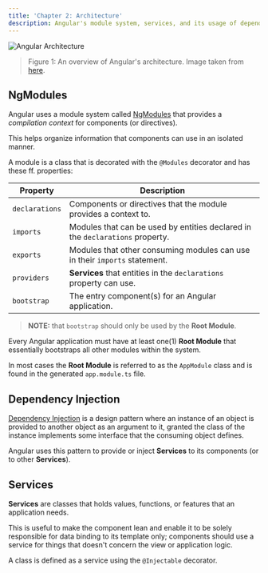 ```yaml
---
title: 'Chapter 2: Architecture'
description: Angular's module system, services, and its usage of dependency injection.
---
```


![Angular Architecture](/images/figures/angular/ng-architecture-overview.png)

> Figure 1: An overview of Angular's architecture. 
> Image taken from [here](https://angular.io/guide/architecture#whats-next).

## NgModules

Angular uses a module system called [NgModules](https://angular.io/guide/ngmodules) that provides a 
_compilation context_ for components (or directives).

This helps organize information that components can use in an 
isolated manner.

A module is a class that is decorated with the `@Modules` decorator 
and has these ff. properties:

| Property       | Description                                                                   |
|----------------|-------------------------------------------------------------------------------|
| `declarations` | Components or directives that the module provides a context to.               |
| `imports`      | Modules that can be used by entities declared in the `declarations` property. |
| `exports`      | Modules that other consuming modules can use in their `imports` statement.    |
| `providers`    | **Services** that entities in the `declarations` property can use.            |
| `bootstrap`    | The entry component(s) for an Angular application.                            |

> **NOTE:** that `bootstrap` should only be used by the **Root Module**.

Every Angular application must have at least one(1) **Root Module** that 
essentially bootstraps all other modules within the system.

In most cases the **Root Module** is referred to as the `AppModule` class 
and is found in the generated `app.module.ts` file.

## Dependency Injection

[Dependency Injection](https://en.wikipedia.org/wiki/Dependency_injection) is a design pattern where an instance of an object 
is provided to another object as an argument to it, granted the class of 
the instance implements some interface that the consuming object defines. 

Angular uses this pattern to provide or inject **Services** to its components 
(or to other **Services**).

## Services

**Services** are classes that holds values, functions, or features that an application 
needs.

This is useful to make the component lean and enable it to be solely responsible for 
data binding to its template only; components should use a service for things that 
doesn't concern the view or application logic.

A class is defined as a service using the `@Injectable` decorator.
